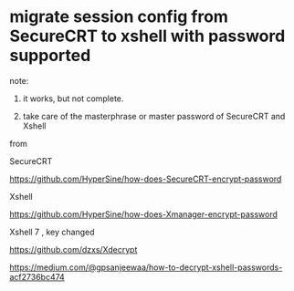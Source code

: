 # migrate session config from SecureCRT to xshell with password supported

note:

1. it works, but not complete.

1. take care of the masterphrase or master password of SecureCRT and Xshell

from

SecureCRT

https://github.com/HyperSine/how-does-SecureCRT-encrypt-password


Xshell

https://github.com/HyperSine/how-does-Xmanager-encrypt-password


Xshell 7 , key changed

https://github.com/dzxs/Xdecrypt

https://medium.com/@gpsanjeewaa/how-to-decrypt-xshell-passwords-acf2736bc474